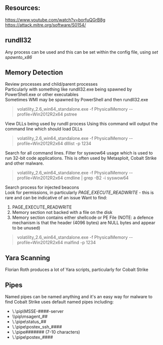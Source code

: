 ## Resources:
https://www.youtube.com/watch?v=borfuQGrB8g
https://attack.mitre.org/software/S0154/

## rundll32

Any process can be used and this can be set within the config file, using *set spawnto_x86*  

## Memory Detection

Review processes and child/parent processes  
Particularly with something like rundll32.exe being spawned by PowerShell.exe or other executables  
Sometimes WMI may be spawned by PowerShell and then rundll32.exe  

> volatility_2.6_win64_standalone.exe -f PhysicalMemory --profile=Win2012R2x64 pstree

View DLLs being used by rundll process 
Using this command will output the command line which should load DLLs 
> volatility_2.6_win64_standalone.exe -f PhysicalMemory --profile=Win2012R2x64 dlllist -p 1234

Search for all command lines. Filter for syswow64 usage which is used to run 32-bit code applications. 
This is often used by Metasploit, Cobalt Strike and other malware.  
> volatility_2.6_win64_standalone.exe -f PhysicalMemory --profile=Win2012R2x64 cmdline | grep -B2 -i syswow64

Search process for injected beacons  
Look for permissions, in particularly *PAGE_EXECUTE_READWRITE* - this is rare and can be indicative of an issue
Want to find:  
1) PAGE_EXECUTE_READWRITE  
2) Memory section not backed with a file on the disk  
3) Memory section contains either shellcode or PE File  (NOTE: a defence mechanism is that the header (4096 bytes) are NULL bytes and appear to be unused) 
> volatility_2.6_win64_standalone.exe -f PhysicalMemory --profile=Win2012R2x64 malfind -p 1234

## Yara Scanning

Florian Roth produces a lot of Yara scripts, particularly for Cobalt Strike

## Pipes

Named pipes can be named anything and it's an easy way for malware to find
Cobalt Strike uses default named pipes including:
* \\.\pip\MSSE-####-server
* \\<target>\pip\msagent_##
* \\.\pipe\status_##
* \\.\pipe\postex_ssh_####
* \\.\pipe\####### (7-10 characters)
* \\.\pipe\postex_####

